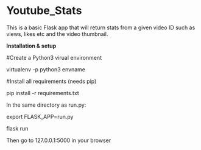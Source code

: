 # Youtube_Stats

This is a basic Flask app that will return stats from a given video ID such as views, likes etc and the video thumbnail.

<b>Installation & setup</b>

#Create a Python3 virual environment

virtualenv -p python3 envname

#Install all requirements (needs pip)

pip install -r requirements.txt

In the same directory as run.py:

export FLASK_APP=run.py

flask run

Then go to 127.0.0.1:5000 in your browser



